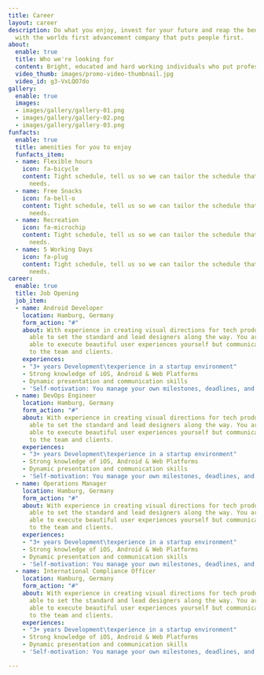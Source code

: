 ```yaml
---
title: Career
layout: career
description: Do what you enjoy, invest for your future and reap the benefits of working
  with the worlds first advancement company that puts people first.
about:
  enable: true
  title: Who we're looking for
  content: Bright, educated and hard working individuals who put professionalism first.
  video_thumb: images/promo-video-thumbnail.jpg
  video_id: g3-VxLQO7do
gallery:
  enable: true
  images:
  - images/gallery/gallery-01.png
  - images/gallery/gallery-02.png
  - images/gallery/gallery-03.png
funfacts:
  enable: true
  title: amenities for you to enjoy
  funfacts_item:
  - name: Flexible hours
    icon: fa-bicycle
    content: Tight schedule, tell us so we can tailor the schedule that fits your
      needs.
  - name: Free Snacks
    icon: fa-bell-o
    content: Tight schedule, tell us so we can tailor the schedule that fits your
      needs.
  - name: Recreation
    icon: fa-microchip
    content: Tight schedule, tell us so we can tailor the schedule that fits your
      needs.
  - name: 5 Working Days
    icon: fa-plug
    content: Tight schedule, tell us so we can tailor the schedule that fits your
      needs.
career:
  enable: true
  title: Job Opening
  job_item:
  - name: Android Developer
    location: Hamburg, Germany
    form_action: "#"
    about: With experience in creating visual directions for tech products, you are
      able to set the standard and lead designers along the way. You are not only
      able to execute beautiful user experiences yourself but communicate those concepts
      to the team and clients.
    experiences:
    - "3+ years Development\texperience in a startup environment"
    - Strong knowledge of iOS, Android & Web Platforms
    - Dynamic presentation and communication skills
    - 'Self-motivation: You manage your own milestones, deadlines, and priorities'
  - name: DevOps Engineer
    location: Hamburg, Germany
    form_action: "#"
    about: With experience in creating visual directions for tech products, you are
      able to set the standard and lead designers along the way. You are not only
      able to execute beautiful user experiences yourself but communicate those concepts
      to the team and clients.
    experiences:
    - "3+ years Development\texperience in a startup environment"
    - Strong knowledge of iOS, Android & Web Platforms
    - Dynamic presentation and communication skills
    - 'Self-motivation: You manage your own milestones, deadlines, and priorities'
  - name: Operations Manager
    location: Hamburg, Germany
    form_action: "#"
    about: With experience in creating visual directions for tech products, you are
      able to set the standard and lead designers along the way. You are not only
      able to execute beautiful user experiences yourself but communicate those concepts
      to the team and clients.
    experiences:
    - "3+ years Development\texperience in a startup environment"
    - Strong knowledge of iOS, Android & Web Platforms
    - Dynamic presentation and communication skills
    - 'Self-motivation: You manage your own milestones, deadlines, and priorities'
  - name: International Compliance Officer
    location: Hamburg, Germany
    form_action: "#"
    about: With experience in creating visual directions for tech products, you are
      able to set the standard and lead designers along the way. You are not only
      able to execute beautiful user experiences yourself but communicate those concepts
      to the team and clients.
    experiences:
    - "3+ years Development\texperience in a startup environment"
    - Strong knowledge of iOS, Android & Web Platforms
    - Dynamic presentation and communication skills
    - 'Self-motivation: You manage your own milestones, deadlines, and priorities'

---
```

